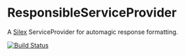 # ResponsibleServiceProvider

A [Silex](http://silex.sensiolabs.org) ServiceProvider for automagic response formatting.

[![Build Status](https://travis-ci.org/tobiassjosten/ResponsibleServiceProvider.png?branch=master)](https://travis-ci.org/tobiassjosten/ResponsibleServiceProvider) 
